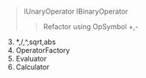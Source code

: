 > IUnaryOperator
> IBinaryOperator
>> Refactor using OpSymbol
> +,-
3. *,/,^,sqrt,abs
4. OperatorFactory
5. Evaluator
6. Calculator